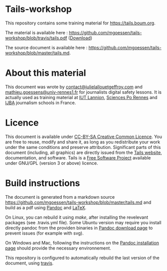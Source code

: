 # Tails-workshop

This repository contains some training material for <https://tails.boum.org>.

The material is available here : <https://github.com/mgoessen/tails-workshop/blob/travis/tails.pdf> ([Download](https://github.com/mgoessen/tails-workshop/raw/travis/tails.pdf))

The source document is available here : <https://github.com/mgoessen/tails-workshop/blob/master/tails.md>.

# About this material

This document was wrote by <contact@julielallouetgeffroy.com> and <mathieu.goessens@univ-rennes1.fr> for journalists digital safety lessons.
It is actually used as training material at [IUT Lannion](http://www.iut-lannion.fr/english), [Sciences Po Rennes](http://www.sciencespo-rennes.fr/en/about-the-institute.html) and [IJBA](http://www.ijba.u-bordeaux-montaigne.fr/) journalism schools in France.

# Licence

This document is available under [CC-BY-SA Creative Common Licence](https://creativecommons.org/licenses/by-sa/2.0/). You are free to reuse, modify and share it, as long as you redistribute your work under the same conditions and preserve attribution. Significant parts of this document (including, all graphics) are directly issued from the [Tails website](https://tails.boum.org), documentation, and software. Tails is a [Free Software Project](https://tails.boum.org/doc/about/license/) available under GNU/GPL (version 3 or above) licence.

# Build instructions

The document is generated from a markdown source <https://github.com/mgoessen/tails-workshop/blob/master/tails.md> and build as a pdf using [Pandoc](https://pandoc.org) and [LaTeX](https://wikipedia.org/wiki/LaTeX).

On Linux, you can rebuild it using *make*, after installing the revelevant packages (see .travis.yml file). Some Ubuntu version may require you install directly pandoc from the providen binaries in [Pandoc download page](https://github.com/jgm/pandoc/releases/latest) to prevent issues (for example with svg).

On Windows and Mac, following the instructions on the [Pandoc installation page](https://pandoc.org/installing.html) should provide the necessary environnement.

This repository is configured to automatically rebuild the last version of the document, using [travis](https://travis-ci.org).
